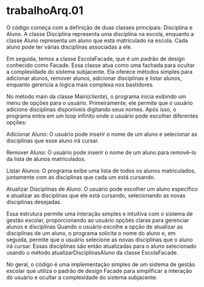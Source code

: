 # trabalhoArq.01
O código começa com a definição de duas classes principais: Disciplina e Aluno. A classe Disciplina representa uma disciplina na escola, enquanto a classe Aluno representa um aluno que está matriculado na escola. Cada aluno pode ter várias disciplinas associadas a ele.

Em seguida, temos a classe EscolaFacade, que é um padrão de design conhecido como Facade. Essa classe atua como uma fachada para ocultar a complexidade do sistema subjacente. Ela oferece métodos simples para adicionar alunos, remover alunos, adicionar disciplinas e listar alunos, enquanto gerencia a lógica mais complexa nos bastidores.

No método main da classe Main(*cliente*), o programa inicia exibindo um menu de opções para o usuário. Primeiramente, ele permite que o usuário adicione disciplinas disponíveis digitando seus nomes. Após isso, o programa entra em um loop infinito onde o usuário pode escolher diferentes opções:

  Adicionar Aluno: O usuário pode inserir o nome de um aluno e selecionar as disciplinas que esse aluno irá cursar.

  Remover Aluno: O usuário pode inserir o nome de um aluno para removê-lo da lista de alunos matriculados.

  Listar Alunos: O programa exibe uma lista de todos os alunos matriculados, juntamente com as disciplinas que cada um está cursando.

  Atualizar Disciplinas de Aluno: O usuário pode escolher um aluno específico e atualizar as disciplinas que ele está cursando, selecionando as novas disciplinas desejadas.

Essa estrutura permite uma interação simples e intuitiva com o sistema de gestão escolar, proporcionando ao usuário opções claras para gerenciar alunos e disciplinas
Quando o usuário escolhe a opção de atualizar as disciplinas de um aluno, o programa solicita o nome do aluno e, em seguida, permite que o usuário selecione as novas disciplinas que o aluno irá cursar. Essas disciplinas são então atualizadas para o aluno selecionado usando o método atualizarDisciplinasAluno da classe EscolaFacade.

No geral, o código é uma implementação simples de um sistema de gestão escolar que utiliza o padrão de design Facade para simplificar a interação do usuário e ocultar a complexidade do sistema subjacente.
